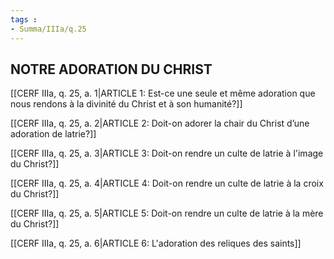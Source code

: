 ```yaml
---
tags : 
- Summa/IIIa/q.25
---
```


## NOTRE ADORATION DU CHRIST

[[CERF IIIa, q. 25, a. 1|ARTICLE 1: Est-ce une seule et même adoration que nous rendons à la divinité du Christ et à son humanité?]]

[[CERF IIIa, q. 25, a. 2|ARTICLE 2: Doit-on adorer la chair du Christ d’une adoration de latrie?]]

[[CERF IIIa, q. 25, a. 3|ARTICLE 3: Doit-on rendre un culte de latrie à l'image du Christ?]]

[[CERF IIIa, q. 25, a. 4|ARTICLE 4: Doit-on rendre un culte de latrie à la croix du Christ?]]

[[CERF IIIa, q. 25, a. 5|ARTICLE 5: Doit-on rendre un culte de latrie à la mère du Christ?]]

[[CERF IIIa, q. 25, a. 6|ARTICLE 6: L'adoration des reliques des saints]]

